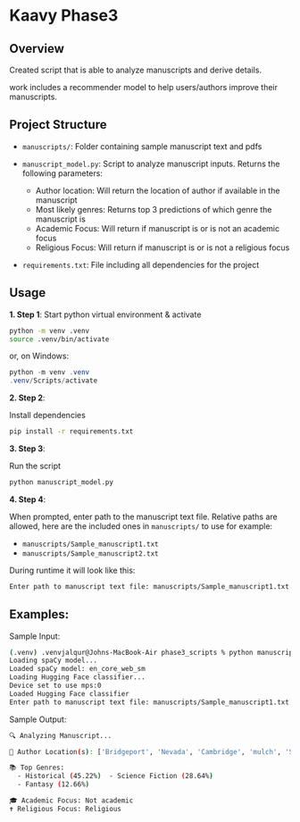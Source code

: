 # Kaavy Phase3

## Overview

Created script that is able to analyze manuscripts and derive details.

 work includes a recommender model to help users/authors improve their manuscripts.

## Project Structure

* `manuscripts/`: Folder containing sample manuscript text and pdfs

* `manuscript_model.py`: Script to analyze manuscript inputs. Returns the following parameters:
    * Author location: Will return the location of author if available in the manuscript
    * Most likely genres: Returns top 3 predictions of which genre the manuscript is
    * Academic Focus: Will return if manuscript is or is not an academic focus
    * Religious Focus: Will return if manuscript is or is not a religious focus

* `requirements.txt`: File including all dependencies for the project


## Usage

**1. Step 1**:
Start python virtual environment & activate
```bash
python -m venv .venv
source .venv/bin/activate
```
or, on Windows:
```powershell
python -m venv .venv
.venv/Scripts/activate
```

**2. Step 2**:

Install dependencies
```bash
pip install -r requirements.txt
```

**3. Step 3**:

Run the script
```bash
python manuscript_model.py
```

**4. Step 4**:

When prompted, enter path to the manuscript text file.
Relative paths are allowed, here are the included ones in `manuscripts/` to use for example:
* `manuscripts/Sample_manuscript1.txt`
* `manuscripts/Sample_manuscript2.txt`

During runtime it will look like this:
```bash
Enter path to manuscript text file: manuscripts/Sample_manuscript1.txt
```

## Examples:

Sample Input:
```bash
(.venv) .venvjalqur@Johns-MacBook-Air phase3_scripts % python manuscript_model.py
Loading spaCy model...
Loaded spaCy model: en_core_web_sm
Loading Hugging Face classifier...
Device set to use mps:0
Loaded Hugging Face classifier
Enter path to manuscript text file: manuscripts/Sample_manuscript1.txt
```

Sample Output:
```bash
🔍 Analyzing Manuscript...

📍 Author Location(s): ['Bridgeport', 'Nevada', 'Cambridge', 'mulch', 'Sun Forge', 'Boston', 'n’t', 'Yerington', 'McFarland', 'Eileen', 'ark']

📚 Top Genres:
  - Historical (45.22%)  - Science Fiction (28.64%)
  - Fantasy (12.66%)

🎓 Academic Focus: Not academic
✝️ Religious Focus: Religious
```
